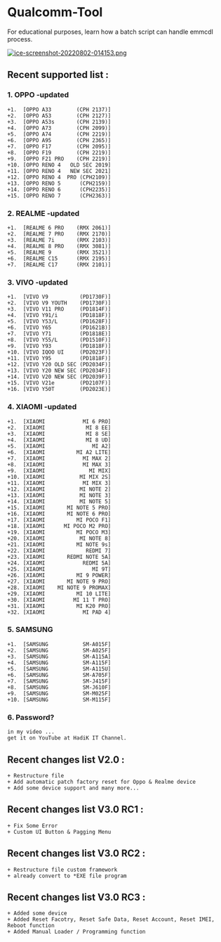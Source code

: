 # Qualcomm-Tool
For educational purposes, learn how a batch script can handle emmcdl process.

[![ice-screenshot-20220802-014153.png](https://i.postimg.cc/yxH6CX7b/ice-screenshot-20220802-014153.png)](https://postimg.cc/sQTCpWQY)

## Recent supported list :

### 1. OPPO -updated
```
+1.  [OPPO A33        (CPH 2137)]
+2.  [OPPO A53        (CPH 2127)]
+3.  [OPPO A53s       (CPH 2139)]
+4.  [OPPO A73        (CPH 2099)]
+5.  [OPPO A74        (CPH 2219)]
+6.  [OPPO A95        (CPH 2365)]
+7.  [OPPO F17        (CPH 2095)]
+8.  [OPPO F19        (CPH 2219)]
+9.  [OPPO F21 PRO    (CPH 2219)]
+10. [OPPO RENO 4   OLD SEC 2019]
+11. [OPPO RENO 4   NEW SEC 2021]
+12. [OPPO RENO 4  PRO (CPH2109)]
+13. [OPPO RENO 5      (CPH2159)]
+14. [OPPO RENO 6      (CPH2235)]
+15. [OPPO RENO 7      (CPH2363)]
```

### 2. REALME -updated
```
+1.  [REALME 6 PRO    (RMX 2061)]
+2.  [REALME 7 PRO    (RMX 2170)]
+3.  [REALME 7i       (RMX 2103)]
+4.  [REALME 8 PRO    (RMX 3081)]
+5.  [REALME 9        (RMX 3521)]
+6.  [REALME C15      (RMX 2195)]
+7.  [REALME C17      (RMX 2101)]
```

### 3. VIVO -updated
```
+1.  [VIVO V9          (PD1730F)]
+2.  [VIVO V9 YOUTH    (PD1730F)]
+3.  [VIVO V11 PRO     (PD1814F)]
+4.  [VIVO Y91/i       (PD1818F)]
+5.  [VIVO Y53/L       (PD1628F)]
+6.  [VIVO Y65         (PD1621B)]
+7.  [VIVO Y71         (PD1818E)]
+8.  [VIVO Y55/L       (PD1510F)]
+9.  [VIVO Y93         (PD1818F)]
+10. [VIVO IQOO UI     (PD2023F)]
+11. [VIVO Y95         (PD1818F)]
+12. [VIVO Y20 OLD SEC (PD2034F)]
+13. [VIVO Y20 NEW SEC (PD2034F)]
+14. [VIVO V20 NEW SEC (PD2039F)]
+15. [VIVO V21e        (PD2107F)]
+16. [VIVO Y50T        (PD2023E)]
```

### 4. XIAOMI -updated
```
+1.  [XIAOMI            MI 6 PRO]
+2.  [XIAOMI             MI 8 EE]
+3.  [XIAOMI             MI 8 SE]
+4.  [XIAOMI             MI 8 UD]
+5.  [XIAOMI               MI A2]
+6.  [XIAOMI          MI A2 LITE]
+7.  [XIAOMI            MI MAX 2]
+8.  [XIAOMI            MI MAX 3]
+9.  [XIAOMI              MI MIX]
+10. [XIAOMI           MI MIX 2S]
+11. [XIAOMI            MI MIX 3]
+12. [XIAOMI           MI NOTE 2]
+13. [XIAOMI           MI NOTE 3]
+14. [XIAOMI           MI NOTE 5]
+15. [XIAOMI       MI NOTE 5 PRO]
+16. [XIAOMI       MI NOTE 6 PRO]
+17. [XIAOMI          MI POCO F1]
+18. [XIAOMI      MI POCO M2 PRO]
+19. [XIAOMI          MI POCO M3]
+20. [XIAOMI           MI NOTE 8]
+21. [XIAOMI          MI NOTE 9s]
+22. [XIAOMI             REDMI 7]
+23. [XIAOMI       REDMI NOTE 5A]
+24. [XIAOMI            REDMI 5A]
+25. [XIAOMI               MI 9T]
+26. [XIAOMI          MI 9 POWER]
+27. [XIAOMI       MI NOTE 9 PRO]
+28. [XIAOMI    MI NOTE 9 PROMAX]
+29. [XIAOMI          MI 10 LITE]
+30. [XIAOMI         MI 11 T PRO]
+31. [XIAOMI          MI K20 PRO]
+32. [XIAOMI            MI PAD 4]

```

### 5. SAMSUNG
```
+1.  [SAMSUNG           SM-A015F]
+2.  [SAMSUNG           SM-A025F]
+3.  [SAMSUNG           SM-A115A]
+4.  [SAMSUNG           SM-A115F]
+5.  [SAMSUNG           SM-A115U]
+6.  [SAMSUNG           SM-A705F]
+7.  [SAMSUNG           SM-J415F]
+8.  [SAMSUNG           SM-J610F]
+9.  [SAMSUNG           SM-M025F]
+10. [SAMSUNG           SM-M115F]
```

### 6. Password?
```
in my video ... 
get it on YouTube at HadiK IT Channel.
```

## Recent changes list V2.0 :

```
+ Restructure file
+ Add automatic patch factory reset for Oppo & Realme device
+ Add some device support and many more...
```

## Recent changes list V3.0 RC1 :

```
+ Fix Some Error
+ Custom UI Button & Pagging Menu
```

## Recent changes list V3.0 RC2 :

```
+ Restructure file custom framework
+ already convert to *EXE file program
```

## Recent changes list V3.0 RC3 :

```
+ Added some device
+ Added Reset Facotry, Reset Safe Data, Reset Account, Reset IMEI, Reboot function
+ Added Manual Loader / Programming function
```
